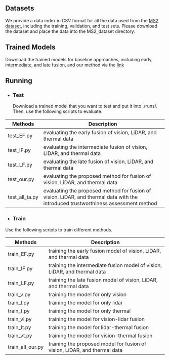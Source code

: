 Datasets
-
We provide a data index in CSV format for all the data used from the [MS2 dataset](https://sites.google.com/view/multi-spectral-stereo-dataset/home), including the training, validation, and test sets. Please download the dataset and place the data into the MS2_dataset directory.


Trained Models
-
Download the trained models for baseline approaches, including early, intermediate, and late fusion, and our method via the [link](https://drive.google.com/file/d/1FzyOU8gC_xLr590y-VNu22L0j9ccZ1yD/view?usp=drive_link) <br>


Running
-
+ ### Test<br>
 	Download a trained model that you want to test and put it into ./runs/. Then, use the following scripts to evaluate. 
  
| Methods | Description |
| --- | --- |
| test_EF.py | evaluating the early fusion of vision, LiDAR, and thermal data |
| test_IF.py | evaluating the intermediate fusion of vision, LiDAR, and thermal data |
| test_LF.py | evaluating the late fusion of vision, LiDAR, and thermal data |
| test_our.py | evaluating the proposed method for fusion of vision, LiDAR, and thermal data|
| test_all_ta.py | evaluating the proposed method for fusion of vision, LiDAR, and thermal data with the introduced trustworthiness assessment method|

+ ### Train<be>
 Use the following scripts to train different methods.
  
| Methods | Description |
| --- | --- |
| train_EF.py | training the early fusion model of vision, LiDAR, and thermal data |
| train_IF.py | training the intermediate fusion model of vision, LiDAR, and thermal data |
| train_LF.py | training the late fusion model of vision, LiDAR, and thermal data |
| train_v.py | training the model for only vision |
| train_l.py | training the model for only lidar |
| train_t.py | training the model for only thermal |
| train_vl.py | training the model for vision-lidar fusion |
| train_lt.py | training the model for lidar-thermal fusion |
| train_vt.py | training the model for vision-thermal fusion|
| train_all_our.py | training the proposed model for fusion of vision, LiDAR, and thermal data|
